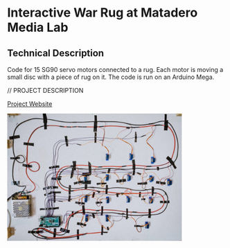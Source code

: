 # Interactive War Rug at Matadero Media Lab

## Technical Description
Code for 15 SG90 servo motors connected to a rug. Each motor is moving a small disc with a piece of rug on it. The code is run on an Arduino Mega.

// PROJECT DESCRIPTION
 
[Project Website]()
 
<img src="./documentation/cables_setup_arduino.jpg" width="80%">
